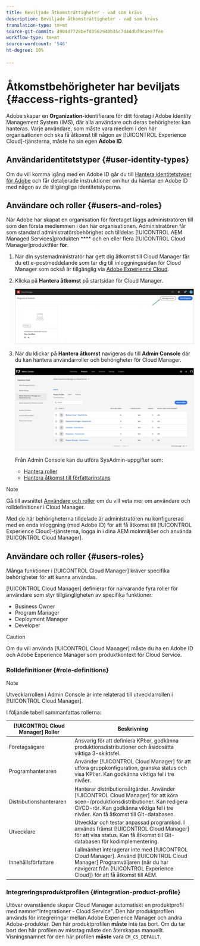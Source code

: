 ```yaml
---
title: Beviljade åtkomsträttigheter - vad som krävs
description: Beviljade åtkomsträttigheter - vad som krävs
translation-type: tm+mt
source-git-commit: 4904d7728befd3562940b35c7d44dbf9cae87fee
workflow-type: tm+mt
source-wordcount: '546'
ht-degree: 10%

---
```



# Åtkomstbehörigheter har beviljats {#access-rights-granted}

Adobe skapar en **Organization**-identifierare för ditt företag i Adobe Identity Management System (IMS), där alla användare och deras behörigheter kan hanteras. Varje användare, som måste vara medlem i den här organisationen och ska få åtkomst till någon av [!UICONTROL Experience Cloud]-tjänsterna, måste ha sin egen **Adobe ID**.

## Användaridentitetstyper {#user-identity-types}

Om du vill komma igång med en Adobe ID går du till [Hantera identitetstyper för Adobe](https://helpx.adobe.com/enterprise/using/identity.html) och får detaljerade instruktioner om hur du hämtar en Adobe ID med någon av de tillgängliga identitetstyperna.

## Användare och roller {#users-and-roles}

När Adobe har skapat en organisation för företaget läggs administratören till som den första medlemmen i den här organisationen. Administratören får som standard administratörsbehörighet och tilldelas [!UICONTROL AEM Managed Services]produkten **** och en eller flera [!UICONTROL Cloud Manager]produktfiler **för**. 

1. När din systemadministratör har gett dig åtkomst till Cloud Manager får du ett e-postmeddelande som tar dig till inloggningssidan för Cloud Manager som också är tillgänglig via [Adobe Experience Cloud](https://my.cloudmanager.adobe.com/).

1. Klicka på **Hantera åtkomst** på startsidan för Cloud Manager.

   ![](/help/onboarding/getting-access-to-aem-in-cloud/assets/sys-admin5.png)

1. När du klickar på **Hantera åtkomst** navigeras du till **Admin Console** där du kan hantera användarroller och behörigheter för Cloud Manager.

   ![](/help/onboarding/getting-access-to-aem-in-cloud/assets/sys-admin1.png)

   Från Admin Console kan du utföra SysAdmin-uppgifter som:
   * [Hantera roller](https://experienceleague.adobe.com/docs/experience-manager-cloud-service/onboarding/getting-access/navigation.html?lang=en#manage-roles)
   * [Hantera åtkomst till författarinstans](https://experienceleague.adobe.com/docs/experience-manager-cloud-service/onboarding/getting-access/navigation.html?lang=en#manage-access-aem)

>[!NOTE]
>Gå till avsnittet [Användare och roller](#users-roles) om du vill veta mer om användare och rolldefinitioner i Cloud Manager.

Med de här behörigheterna tilldelade är administratören nu konfigurerad med en enda inloggning (med Adobe ID) för att få åtkomst till [!UICONTROL Experience Cloud]-tjänsterna, logga in i dina AEM molnmiljöer och använda [!UICONTROL Cloud Manager].

## Användare och roller {#users-roles}

Många funktioner i [!UICONTROL Cloud Manager] kräver specifika behörigheter för att kunna användas.

[!UICONTROL Cloud Manager] definierar för närvarande fyra roller för användare som styr tillgängligheten av specifika funktioner:

* Business Owner
* Program Manager
* Deployment Manager
* Developer

>[!CAUTION]
>
>Om du vill använda [!UICONTROL Cloud Manager] måste du ha en Adobe ID och Adobe Experience Manager som produktkontext för Cloud Service.

### Rolldefinitioner {#role-definitions}

>[!NOTE]
>
>Utvecklarrollen i Admin Console är inte relaterad till utvecklarrollen i [!UICONTROL Cloud Manager].

I följande tabell sammanfattas rollerna:

| [!UICONTROL Cloud Manager] Roller | Beskrivning |
|--- |--- |
| Företagsägare | Ansvarig för att definiera KPI:er, godkänna produktionsdistributioner och åsidosätta viktiga 3-skiktsfel. |
| Programhanteraren | Använder [!UICONTROL Cloud Manager] för att utföra gruppkonfiguration, granska status och visa KPI:er. Kan godkänna viktiga fel i tre nivåer. |
| Distributionshanteraren | Hanterar distributionsåtgärder. Använder [!UICONTROL Cloud Manager] för att köra scen-/produktionsdistributioner. Kan redigera CI/CD-rör. Kan godkänna viktiga fel i tre nivåer. Kan få åtkomst till Git-databasen. |
| Utvecklare | Utvecklar och testar anpassad programkod. I används främst [!UICONTROL Cloud Manager] för att visa status. Kan få åtkomst till Git-databasen för kodimplementering. |
| Innehållsförfattare | I allmänhet interagerar inte med [!UICONTROL Cloud Manager]. Använd [!UICONTROL Cloud Manager] Programväljaren (när du har navigerat från [!UICONTROL Experience Cloud]) för att få åtkomst till AEM. |

### Integreringsproduktprofilen {#integration-product-profile}

Utöver ovanstående skapar Cloud Manager automatiskt en produktprofil med namnet&quot;Integrationer - Cloud Service&quot;. Den här produktprofilen används för integreringar mellan Adobe Experience Manager och andra Adobe-produkter. Den här produktprofilen **måste** inte tas bort. Om du tar bort den här profilen av misstag måste den återskapas manuellt. Visningsnamnet för den här profilen **måste** vara `CM_CS_DEFAULT`.

